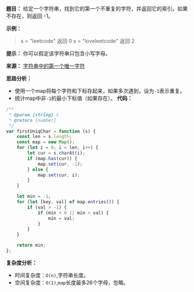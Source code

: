 **题目：**
给定一个字符串，找到它的第一个不重复的字符，并返回它的索引。如果不存在，则返回 -1。

**示例：**
> s = "leetcode"
> 返回 0
> s = "loveleetcode"
> 返回 2

**提示：** 你可以假定该字符串只包含小写字母。

**来源：** [字符串中的第一个唯一字符](https://leetcode-cn.com/problems/first-unique-character-in-a-string)

**思路分析：**
- 使用一个map将每个字符和下标存起来，如果多次遇到，设为`-1`表示重复。
- 统计map中非`-1`的最小下标值（如果存在）。
**代码：**
```javascript
/**
 * @param {string} s
 * @return {number}
 */
var firstUniqChar = function (s) {
    const len = s.length;
    const map = new Map();
    for (let i = 0; i < len; i++) {
        let cur = s.charAt(i);
        if (map.has(cur)) {
            map.set(cur, -1);
        } else {
            map.set(cur, i);
        }
    }

    let min = -1;
    for (let [key, val] of map.entries()) {
        if (val > -1) {
            if (min < 0 || min > val) {
                min = val;
            }
        }
    }

    return min;
};
```
**复杂度分析：**
- 时间复杂度：`O(n)`,字符串长度。
- 空间复杂度：`O(1)`,`map`长度最多26个字母，忽略。